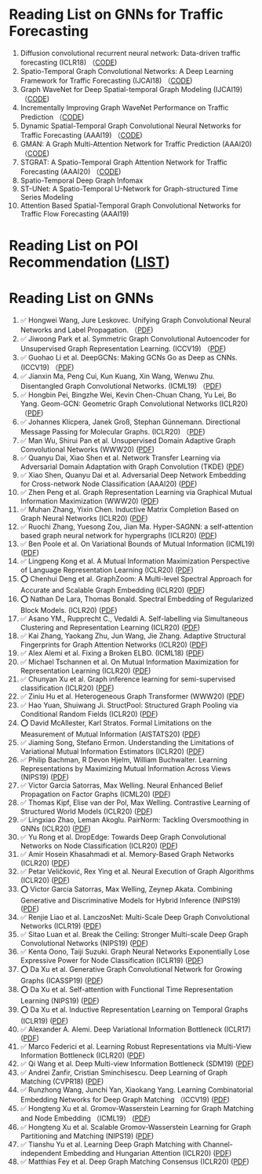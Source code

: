 # Reading List on GNNs for Traffic Forecasting
1. Diffusion convolutional recurrent neural network: Data-driven traffic forecasting (ICLR18) （[CODE](https://github.com/liyaguang/DCRNN)) 
1. Spatio-Temporal Graph Convolutional Networks: A Deep Learning Framework for Traffic Forecasting (IJCAI18) （[CODE](https://github.com/VeritasYin/STGCN_IJCAI-18))
1. Graph WaveNet for Deep Spatial-temporal Graph Modeling (IJCAI19) （[CODE](https://github.com/nnzhan/Graph-WaveNet))
1. Incrementally Improving Graph WaveNet Performance on Traffic Prediction （[CODE](https://github.com/sshleifer/Graph-WaveNet))	
1. Dynamic Spatial-Temporal Graph Convolutional Neural Networks for Traffic Forecasting (AAAI19) （[CODE]())
1. GMAN: A Graph Multi-Attention Network for Traffic Prediction (AAAI20) （[CODE](https://github.com/zhengchuanpan/GMAN))
1. STGRAT: A Spatio-Temporal Graph Attention Network for Traffic Forecasting (AAAI20) （[CODE]())
1. Spatio-Temporal Deep Graph Infomax 
1. ST-UNet: A Spatio-Temporal U-Network for Graph-structured Time Series Modeling
1. Attention Based Spatial-Temporal Graph Convolutional Networks for Traffic Flow Forecasting (AAAI19)


# Reading List on POI Recommendation ([LIST](https://github.com/DeepGraphLearning/RecommenderSystems/blob/master/readingList.md))


# Reading List on GNNs
1. :white_check_mark: Hongwei Wang, Jure Leskovec. Unifying Graph Convolutional Neural Networks and Label Propagation. （[PDF](https://arxiv.org/pdf/2002.06755.pdf))
1. :white_check_mark: Jiwoong Park et al. Symmetric Graph Convolutional Autoencoder for Unsupervised Graph Representation Learning. (ICCV19) （[PDF](https://arxiv.org/pdf/1908.02441.pdf)) 	
1. :white_check_mark: Guohao Li et al. DeepGCNs: Making GCNs Go as Deep as CNNs. (ICCV19) （[PDF](https://arxiv.org/pdf/1910.06849.pdf)) 
1. :white_check_mark: Jianxin Ma, Peng Cui, Kun Kuang, Xin Wang, Wenwu Zhu. Disentangled Graph Convolutional Networks. (ICML19) （[PDF](http://proceedings.mlr.press/v97/ma19a/ma19a.pdf)) 	
1. :white_check_mark: Hongbin Pei, Bingzhe Wei, Kevin Chen-Chuan Chang, Yu Lei, Bo Yang. Geom-GCN: Geometric Graph Convolutional Networks (ICLR20) （[PDF](https://arxiv.org/pdf/2002.05287.pdf)) 	
1. :white_check_mark: Johannes Klicpera, Janek Groß, Stephan Günnemann. Directional Message Passing for Molecular Graphs. (ICLR20) （[PDF](https://openreview.net/pdf?id=B1eWbxStPH))
1. :white_check_mark: Man Wu, Shirui Pan et al. Unsupervised Domain Adaptive Graph Convolutional Networks (WWW20) ([PDF](https://www.researchgate.net/publication/338844424_Unsupervised_Domain_Adaptive_Graph_Convolutional_Networks)) 	
1. :white_check_mark: Quanyu Dai, Xiao Shen et al. Network Transfer Learning via Adversarial Domain Adaptation with Graph Convolution (TKDE) ([PDF](https://arxiv.org/pdf/1909.01541.pdf)) 	
1. :white_check_mark: Xiao Shen, Quanyu Dai et al. Adversarial Deep Network Embedding for Cross-network Node Classification (AAAI20) ([PDF](https://arxiv.org/pdf/2002.07366.pdf)) 	
1. :white_check_mark: Zhen Peng et al. Graph Representation Learning via Graphical Mutual Information Maximization (WWW20) ([PDF](https://arxiv.org/pdf/2002.01169.pdf)) 	
1. :white_check_mark: Muhan Zhang, Yixin Chen. Inductive Matrix Completion Based on Graph Neural Networks (ICLR20) ([PDF](https://arxiv.org/pdf/1904.12058.pdf))
1. :white_check_mark: Ruochi Zhang, Yuesong Zou, Jian Ma. Hyper-SAGNN: a self-attention based graph neural network for hypergraphs (ICLR20) ([PDF](https://arxiv.org/pdf/1911.02613.pdf))
1. :white_check_mark: Ben Poole et al. On Variational Bounds of Mutual Information (ICML19) ([PDF](https://arxiv.org/pdf/1905.06922.pdf))
1. :white_check_mark: Lingpeng Kong et al. A Mutual Information Maximization Perspective of Language Representation Learning (ICLR20) ([PDF](https://arxiv.org/pdf/1905.06922.pdf))
1. :o: Chenhui Deng et al. GraphZoom: A Multi-level Spectral Approach for Accurate and Scalable Graph Embedding (ICLR20) ([PDF](https://arxiv.org/pdf/1910.02370.pdf))
1. :o: Nathan De Lara, Thomas Bonald. Spectral Embedding of Regularized Block Models. (ICLR20) ([PDF](https://arxiv.org/pdf/1912.10903.pdf))
1. :white_check_mark: Asano YM., Rupprecht C., Vedaldi A. Self-labelling via Simultaneous Clustering and Representation Learning (ICLR20) ([PDF](https://arxiv.org/pdf/1911.05371.pdf))
1. :white_check_mark: Kai Zhang, Yaokang Zhu, Jun Wang, Jie Zhang. Adaptive Structural Fingerprints for Graph Attention Networks (ICLR20) ([PDF](https://openreview.net/pdf?id=BJxWx0NYPr))
1. :white_check_mark: Alex Alemi et al. Fixing a Broken ELBO. (ICML18) ([PDF](https://arxiv.org/pdf/1711.00464.pdf))
1. :white_check_mark: Michael Tschannen et al. On Mutual Information Maximization for Representation Learning  (ICLR20) ([PDF](https://arxiv.org/pdf/1907.13625.pdf))
1. :white_check_mark: Chunyan Xu et al. Graph inference learning for semi-supervised classification (ICLR20) ([PDF](https://arxiv.org/pdf/2001.06137.pdf))
1. :white_check_mark: Ziniu Hu et al. Heterogeneous Graph Transformer (WWW20) ([PDF](https://arxiv.org/pdf/2003.01332.pdf))
1. :white_check_mark: Hao Yuan, Shuiwang Ji. StructPool: Structured Graph Pooling via Conditional Random Fields (ICLR20) ([PDF](https://openreview.net/pdf?id=BJxg_hVtwH))
1. :o: David McAllester, Karl Stratos. Formal Limitations on the Measurement of Mutual Information (AISTATS20) ([PDF](http://www.karlstratos.com/publications/aistats20limit.pdf))
1. :white_check_mark: Jiaming Song, Stefano Ermon. Understanding the Limitations of Variational Mutual Information Estimators (ICLR20) ([PDF](https://arxiv.org/pdf/1910.06222.pdf))
1. :white_check_mark: Philip Bachman, R Devon Hjelm, William Buchwalter. Learning Representations by Maximizing Mutual Information Across Views (NIPS19) ([PDF](https://arxiv.org/pdf/1906.00910.pdf))
1. :white_check_mark: Victor Garcia Satorras, Max Welling. Neural Enhanced Belief Propagation on Factor Graphs (ICML20) ([PDF](https://arxiv.org/pdf/2003.01998.pdf))
1. :white_check_mark: Thomas Kipf, Elise van der Pol, Max Welling. Contrastive Learning of Structured World Models (ICLR20) ([PDF](https://arxiv.org/pdf/1911.12247.pdf))
1. :white_check_mark: Lingxiao Zhao, Leman Akoglu. PairNorm: Tackling Oversmoothing in GNNs (ICLR20) ([PDF](https://openreview.net/pdf?id=rkecl1rtwB))
1. :white_check_mark: Yu Rong et al. DropEdge: Towards Deep Graph Convolutional Networks on Node Classification (ICLR20) ([PDF](https://arxiv.org/pdf/1907.10903.pdf))
1. :white_check_mark: Amir Hosein Khasahmadi et al. Memory-Based Graph Networks (ICLR20) ([PDF](https://arxiv.org/pdf/2002.09518.pdf))
1. :white_check_mark: Petar Veličković, Rex Ying et al. Neural Execution of Graph Algorithms (ICLR20) ([PDF](https://arxiv.org/pdf/1910.10593.pdf))
1. :o: Victor Garcia Satorras, Max Welling, Zeynep Akata. Combining Generative and Discriminative Models for Hybrid Inference (NIPS19) ([PDF](https://arxiv.org/pdf/1906.02547.pdf))
1. :white_check_mark: Renjie Liao et al. LanczosNet: Multi-Scale Deep Graph Convolutional Networks (ICLR19) ([PDF](https://arxiv.org/pdf/1901.01484.pdf))
1. :white_check_mark: Sitao Luan et al. Break the Ceiling: Stronger Multi-scale Deep Graph Convolutional Networks (NIPS19)  ([PDF](https://arxiv.org/pdf/1906.02174.pdf))
1. :white_check_mark: Kenta Oono, Taiji Suzuki. Graph Neural Networks Exponentially Lose Expressive Power for Node Classification (ICLR19) ([PDF](https://openreview.net/pdf?id=S1ldO2EFPr))
1. :o: Da Xu et al. Generative Graph Convolutional Network for Growing Graphs (ICASSP19) ([PDF](https://arxiv.org/pdf/1903.02640.pdf))
1. :o: Da Xu et al. Self-attention with Functional Time Representation Learning (NIPS19) ([PDF](https://arxiv.org/pdf/1911.12864.pdf))
1. :o: Da Xu et al. Inductive Representation Learning on Temporal Graphs (ICLR19) ([PDF](https://arxiv.org/pdf/2002.07962.pdf))
1. :white_check_mark: Alexander A. Alemi. Deep Variational Information Bottleneck (ICLR17) ([PDF](https://arxiv.org/pdf/1612.00410.pdf))
1. :white_check_mark: Marco Federici et al. Learning Robust Representations via Multi-View Information Bottleneck (ICLR20) ([PDF](https://openreview.net/pdf?id=B1xwcyHFDr))
1. :white_check_mark: Qi Wang et al. Deep Multi-view Information Bottleneck (SDM19) ([PDF](https://epubs.siam.org/doi/pdf/10.1137/1.9781611975673.5))
1. :white_check_mark: Andrei Zanfir, Cristian Sminchisescu. Deep Learning of Graph Matching (CVPR18) ([PDF](http://openaccess.thecvf.com/content_cvpr_2018/papers/Zanfir_Deep_Learning_of_CVPR_2018_paper.pdf))
1. :white_check_mark: Runzhong Wang, Junchi Yan, Xiaokang Yang. Learning Combinatorial Embedding Networks for Deep Graph Matching （ICCV19) ([PDF](https://arxiv.org/pdf/1904.00597.pdf))
1. :white_check_mark: Hongteng Xu et al. Gromov-Wasserstein Learning for Graph Matching and Node Embedding （ICML19） ([PDF](https://arxiv.org/pdf/1901.06003.pdf))
1. :white_check_mark: Hongteng Xu et al. Scalable Gromov-Wasserstein Learning for Graph Partitioning and Matching (NIPS19) ([PDF](https://arxiv.org/pdf/1905.07645v1.pdf))	
1. :white_check_mark: Tianshu Yu et al. Learning Deep Graph Matching with Channel-independent Embedding and Hungarian Attention (ICLR20) ([PDF](https://openreview.net/forum?id=rJgBd2NYPH))
1. :white_check_mark: Matthias Fey et al. Deep Graph Matching Consensus (ICLR20) ([PDF](https://openreview.net/forum?id=HyeJf1HKvS))

